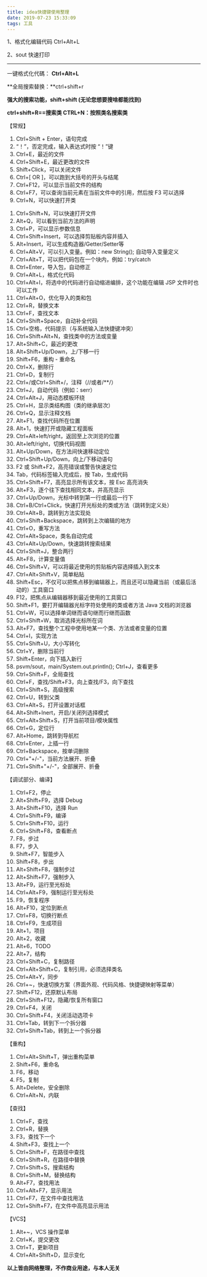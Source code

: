 ```yaml
---
title: idea快捷键使用整理
date: 2019-07-23 15:33:09
tags: 工具
---
```


1、格式化编辑代码 Ctrl+Alt+L

2、sout 快速打印

------------------------------

一键格式化代碼： **Ctrl+Alt+L**

**全局搜索替换：**ctrl+shift+r

**强大的搜索功能，shift+shift (无论您想要搜啥都能找到)**

**ctrl+shift+R==搜索类   CTRL+N：按照类名搜索类**

【常规】

1. Ctrl+Shift + Enter，语句完成
2. “！”，否定完成，输入表达式时按 “！”键
3. Ctrl+E，最近的文件
4. Ctrl+Shift+E，最近更改的文件
5. Shift+Click，可以关闭文件
6. Ctrl+[ OR ]，可以跑到大括号的开头与结尾
7. Ctrl+F12，可以显示当前文件的结构
8. Ctrl+F7，可以查询当前元素在当前文件中的引用，然后按 F3 可以选择
9. Ctrl+N，可以快速打开类

<!--more-->

1. Ctrl+Shift+N，可以快速打开文件
2. Alt+Q，可以看到当前方法的声明
3. Ctrl+P，可以显示参数信息
4. Ctrl+Shift+Insert，可以选择剪贴板内容并插入
5. Alt+Insert，可以生成构造器/Getter/Setter等
6. Ctrl+Alt+V，可以引入变量。例如：new String();  自动导入变量定义
7. Ctrl+Alt+T，可以把代码包在一个块内，例如：try/catch
8. Ctrl+Enter，导入包，自动修正
9. Ctrl+Alt+L，格式化代码
10. Ctrl+Alt+I，将选中的代码进行自动缩进编排，这个功能在编辑 JSP 文件时也可以工作
11. Ctrl+Alt+O，优化导入的类和包
12. Ctrl+R，替换文本
13. Ctrl+F，查找文本
14. Ctrl+Shift+Space，自动补全代码
15. Ctrl+空格，代码提示（与系统输入法快捷键冲突）
16. Ctrl+Shift+Alt+N，查找类中的方法或变量
17. Alt+Shift+C，最近的更改
18. Alt+Shift+Up/Down，上/下移一行
19. Shift+F6，重构 - 重命名
20. Ctrl+X，删除行
21. Ctrl+D，复制行
22. Ctrl+/或Ctrl+Shift+/，注释（//或者/**/）
23. Ctrl+J，自动代码（例如：serr）
24. Ctrl+Alt+J，用动态模板环绕
25. Ctrl+H，显示类结构图（类的继承层次）
26. Ctrl+Q，显示注释文档
27. Alt+F1，查找代码所在位置
28. Alt+1，快速打开或隐藏工程面板
29. Ctrl+Alt+left/right，返回至上次浏览的位置
30. Alt+left/right，切换代码视图
31. Alt+Up/Down，在方法间快速移动定位
32. Ctrl+Shift+Up/Down，向上/下移动语句
33. F2 或 Shift+F2，高亮错误或警告快速定位
34. Tab，代码标签输入完成后，按 Tab，生成代码
35. Ctrl+Shift+F7，高亮显示所有该文本，按 Esc 高亮消失
36. Alt+F3，逐个往下查找相同文本，并高亮显示
37. Ctrl+Up/Down，光标中转到第一行或最后一行下
38. Ctrl+B/Ctrl+Click，快速打开光标处的类或方法（跳转到定义处）
39. Ctrl+Alt+B，跳转到方法实现处
40. Ctrl+Shift+Backspace，跳转到上次编辑的地方
41. Ctrl+O，重写方法
42. Ctrl+Alt+Space，类名自动完成
43. Ctrl+Alt+Up/Down，快速跳转搜索结果
44. Ctrl+Shift+J，整合两行
45. Alt+F8，计算变量值
46. Ctrl+Shift+V，可以将最近使用的剪贴板内容选择插入到文本
47. Ctrl+Alt+Shift+V，简单粘贴
48. Shift+Esc，不仅可以把焦点移到编辑器上，而且还可以隐藏当前（或最后活动的）工具窗口
49. F12，把焦点从编辑器移到最近使用的工具窗口
50. Shift+F1，要打开编辑器光标字符处使用的类或者方法 Java 文档的浏览器
51. Ctrl+W，可以选择单词继而语句继而行继而函数
52. Ctrl+Shift+W，取消选择光标所在词
53. Alt+F7，查找整个工程中使用地某一个类、方法或者变量的位置
54. Ctrl+I，实现方法
55. Ctrl+Shift+U，大小写转化
56. Ctrl+Y，删除当前行
57. Shift+Enter，向下插入新行
58. psvm/sout，main/System.out.println(); Ctrl+J，查看更多
59. Ctrl+Shift+F，全局查找
60. Ctrl+F，查找/Shift+F3，向上查找/F3，向下查找
61. Ctrl+Shift+S，高级搜索
62. Ctrl+U，转到父类
63. Ctrl+Alt+S，打开设置对话框
64. Alt+Shift+Inert，开启/关闭列选择模式
65. Ctrl+Alt+Shift+S，打开当前项目/模块属性
66. Ctrl+G，定位行
67. Alt+Home，跳转到导航栏
68. Ctrl+Enter，上插一行
69. Ctrl+Backspace，按单词删除
70. Ctrl+"+/-"，当前方法展开、折叠
71. Ctrl+Shift+"+/-"，全部展开、折叠

【调试部分、编译】

1. Ctrl+F2，停止
2. Alt+Shift+F9，选择 Debug
3. Alt+Shift+F10，选择 Run
4. Ctrl+Shift+F9，编译
5. Ctrl+Shift+F10，运行
6. Ctrl+Shift+F8，查看断点
7. F8，步过
8. F7，步入
9. Shift+F7，智能步入
10. Shift+F8，步出
11. Alt+Shift+F8，强制步过
12. Alt+Shift+F7，强制步入
13. Alt+F9，运行至光标处
14. Ctrl+Alt+F9，强制运行至光标处
15. F9，恢复程序
16. Alt+F10，定位到断点
17. Ctrl+F8，切换行断点
18. Ctrl+F9，生成项目
19. Alt+1，项目
20. Alt+2，收藏
21. Alt+6，TODO
22. Alt+7，结构
23. Ctrl+Shift+C，复制路径
24. Ctrl+Alt+Shift+C，复制引用，必须选择类名
25. Ctrl+Alt+Y，同步
26. Ctrl+~，快速切换方案（界面外观、代码风格、快捷键映射等菜单）
27. Shift+F12，还原默认布局
28. Ctrl+Shift+F12，隐藏/恢复所有窗口
29. Ctrl+F4，关闭
30. Ctrl+Shift+F4，关闭活动选项卡
31. Ctrl+Tab，转到下一个拆分器
32. Ctrl+Shift+Tab，转到上一个拆分器

【重构】

1. Ctrl+Alt+Shift+T，弹出重构菜单
2. Shift+F6，重命名
3. F6，移动
4. F5，复制
5. Alt+Delete，安全删除
6. Ctrl+Alt+N，内联

【查找】

1. Ctrl+F，查找
2. Ctrl+R，替换
3. F3，查找下一个
4. Shift+F3，查找上一个
5. Ctrl+Shift+F，在路径中查找
6. Ctrl+Shift+R，在路径中替换
7. Ctrl+Shift+S，搜索结构
8. Ctrl+Shift+M，替换结构
9. Alt+F7，查找用法
10. Ctrl+Alt+F7，显示用法
11. Ctrl+F7，在文件中查找用法
12. Ctrl+Shift+F7，在文件中高亮显示用法

【VCS】

1. Alt+~，VCS 操作菜单
2. Ctrl+K，提交更改
3. Ctrl+T，更新项目
4. Ctrl+Alt+Shift+D，显示变化

**以上皆由网络整理，不作商业用途，与本人无关**